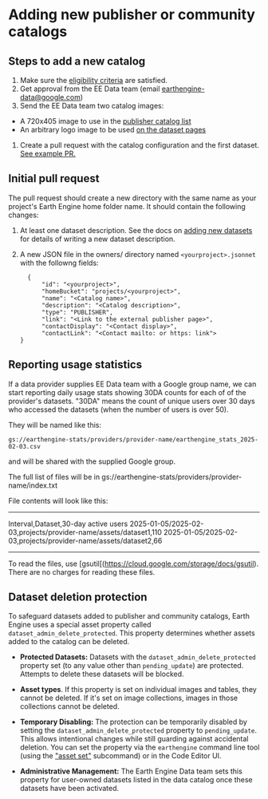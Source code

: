 # Adding new publisher or community catalogs

## Steps to add a new catalog

1.  Make sure the
    [eligibility criteria](https://developers.google.com/earth-engine/publisher_data_catalogs_eligibility)
    are satisfied.
1.  Get approval from the EE Data team (email earthengine-data@google.com)
1.  Send the EE Data team two catalog images:
 *  A 720x405 image to use in the
        [publisher catalog list](https://developers.google.com/earth-engine/datasets/publisher)
 *  An arbitrary logo image to be used
        [on the dataset pages](https://developers.google.com/earth-engine/datasets/publisher/forestdatapartnership.)
1.  Create a pull request with the catalog configuration and the first dataset.
    [See example PR.](https://github.com/google/earthengine-catalog/pull/997/files)

## Initial pull request

The pull request should create a new directory with the same name as
your project's Earth Engine home folder name. It should contain the
following changes:

1.  At least one dataset description. See the docs on [adding new datasets](adding_datasets.md) for details of
        writing a new dataset description.
1.  A new JSON file in the owners/ directory named `<yourproject>.jsonnet`
        with the followng fields:

    ```
      {
          "id": "<yourproject>",
          "homeBucket": "projects/<yourproject>",
          "name": "<Catalog name>",
          "description": "<Catalog description>",
          "type": "PUBLISHER",
          "link": "<Link to the external publisher page>",
          "contactDisplay": "<Contact display>",
          "contactLink": "<Contact mailto: or https: link">
    }
    ```

## Reporting usage statistics

If a data provider supplies EE Data team with a Google group name, we can start
reporting daily usage stats showing 30DA counts for each of of the provider's
datasets. "30DA" means the count of unique users over 30 days who accessed
the datasets (when the number of users is over 50).

They will be named like this:
```
gs://earthengine-stats/providers/provider-name/earthengine_stats_2025-02-03.csv
```
and will be shared with the supplied Google group.

The full list of files will be in
gs://earthengine-stats/providers/provider-name/index.txt

File contents will look like this:
***
Interval,Dataset,30-day active users
2025-01-05/2025-02-03,projects/provider-name/assets/dataset1,110
2025-01-05/2025-02-03,projects/provider-name/assets/dataset2,66
***

To read the files, use [gsutil[(https://cloud.google.com/storage/docs/gsutil).
There are no charges for reading these files.

## Dataset deletion protection

To safeguard datasets added to publisher and community catalogs, Earth Engine
uses a special asset property called `dataset_admin_delete_protected`. This
property determines whether assets added to the catalog can be deleted.

* **Protected Datasets:** Datasets with the `dataset_admin_delete_protected`
 property set (to any value other than `pending_update`) are protected.
 Attempts to delete these datasets will be blocked.

* **Asset types**. If this property is set on individual images and tables,
 they cannot be deleted. If it's set on image collections, images in those
 collections cannot be deleted.

* **Temporary Disabling:**  The protection can be temporarily disabled by
 setting the `dataset_admin_delete_protected` property to `pending_update`.
 This allows intentional changes while still guarding against accidental
 deletion. You can set the property via the `earthengine` command line tool
(using the
["asset set"](https://developers.google.com/earth-engine/guides/command_line#asset)
subcommand) or in the Code Editor UI.

* **Administrative Management:** The Earth Engine Data team sets this
  property for user-owned datasets listed in the data catalog once these
  datasets have been activated.
